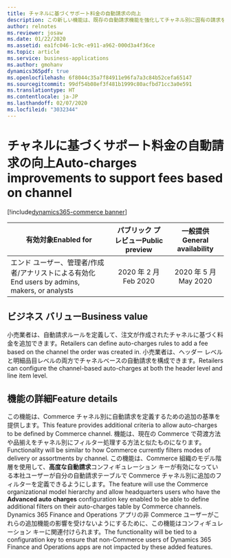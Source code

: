 ```yaml
---
title: チャネルに基づくサポート料金の自動請求の向上
description: この新しい機能は、既存の自動請求機能を強化してチャネル別に固有の請求を可能にし、料金の請求が必要な店舗、場所、またはチャネルに対してのみ料金が計算されるようにします。
author: relnotes
ms.reviewer: josaw
ms.date: 01/22/2020
ms.assetid: ea1fc046-1c9c-e911-a962-000d3a4f36ce
ms.topic: article
ms.service: business-applications
ms.author: gmohanv
dynamics365pdf: true
ms.openlocfilehash: 6f8044c35a7f84911e96fa7a3c84b52cefa65147
ms.sourcegitcommit: 99df54b08ef3f481b1999c80acfbd71cc3a0e591
ms.translationtype: HT
ms.contentlocale: ja-JP
ms.lasthandoff: 02/07/2020
ms.locfileid: "3032344"
---
```

# <a name="auto-charges-improvements-to-support-fees-based-on-channel"></a><span data-ttu-id="060d3-103">チャネルに基づくサポート料金の自動請求の向上</span><span class="sxs-lookup"><span data-stu-id="060d3-103">Auto-charges improvements to support fees based on channel</span></span>
[!include[dynamics365-commerce banner](../includes/dynamics365-commerce.md)]

| <span data-ttu-id="060d3-104">有効対象</span><span class="sxs-lookup"><span data-stu-id="060d3-104">Enabled for</span></span>    |  <span data-ttu-id="060d3-105">パブリック プレビュー</span><span class="sxs-lookup"><span data-stu-id="060d3-105">Public preview</span></span> | <span data-ttu-id="060d3-106">一般提供</span><span class="sxs-lookup"><span data-stu-id="060d3-106">General availability</span></span> | 
| ---------- | :----------: |:----------: |
|<span data-ttu-id="060d3-107">エンド ユーザー、管理者/作成者/アナリストによる有効化</span><span class="sxs-lookup"><span data-stu-id="060d3-107">End users by admins, makers, or analysts</span></span>|<span data-ttu-id="060d3-108">2020 年 2 月</span><span class="sxs-lookup"><span data-stu-id="060d3-108">Feb 2020</span></span>| <span data-ttu-id="060d3-109">2020 年 5 月</span><span class="sxs-lookup"><span data-stu-id="060d3-109">May 2020</span></span>|


## <a name="business-value"></a><span data-ttu-id="060d3-110">ビジネス バリュー</span><span class="sxs-lookup"><span data-stu-id="060d3-110">Business value</span></span>
<!-- bv start -->
<span data-ttu-id="060d3-111">小売業者は、自動請求ルールを定義して、注文が作成されたチャネルに基づく料金を追加できます。</span><span class="sxs-lookup"><span data-stu-id="060d3-111">Retailers can define auto-charges rules to add a fee based on the channel the order was created in.</span></span> <span data-ttu-id="060d3-112">小売業者は、ヘッダー レベルと明細品目レベルの両方でチャネルベースの自動請求を構成できます。</span><span class="sxs-lookup"><span data-stu-id="060d3-112">Retailers can configure the channel-based auto-charges at both the header level and line item level.</span></span>
<!-- bv end -->



## <a name="feature-details"></a><span data-ttu-id="060d3-113">機能の詳細</span><span class="sxs-lookup"><span data-stu-id="060d3-113">Feature details</span></span>
<!--feature detail start -->
<span data-ttu-id="060d3-114">この機能は、Commerce チャネル別に自動請求を定義するための追加の基準を提供します。</span><span class="sxs-lookup"><span data-stu-id="060d3-114">This feature provides additional criteria to allow auto-charges to be defined by Commerce channel.</span></span> <span data-ttu-id="060d3-115">機能は、現在の Commerce で荷渡方法や品揃えをチャネル別にフィルター処理する方法と似たものになります。</span><span class="sxs-lookup"><span data-stu-id="060d3-115">Functionality will be similar to how Commerce currently filters modes of delivery or assortments by channel.</span></span> <span data-ttu-id="060d3-116">この機能は、Commerce 組織のモデル階層を使用して、**高度な自動請求**コンフィギュレーション キーが有効になっている本社ユーザーが自分の自動請求テーブルで Commerce チャネル別に追加のフィルターを定義できるようにします。</span><span class="sxs-lookup"><span data-stu-id="060d3-116">The feature will use the Commerce organizational model hierarchy and allow headquarters users who have the **Advanced auto charges** configuration key enabled to be able to define additional filters on their auto-charges table by Commerce channels.</span></span> <span data-ttu-id="060d3-117">Dynamics 365 Finance and Operations アプリの非 Commerce ユーザーがこれらの追加機能の影響を受けないようにするために、この機能はコンフィギュレーション キーに関連付けられます。</span><span class="sxs-lookup"><span data-stu-id="060d3-117">The functionality will be tied to a configuration key to ensure that non-Commerce users of Dynamics 365 Finance and Operations apps are not impacted by these added features.</span></span>
<!--feature detail end -->










